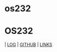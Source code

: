 # os232
# OS232
| [LOG](https://github.com/SamuelFarrel/os232/blob/d582d6132dbf8bd5766f7796af14f2a7bc8bf65a/TXT/mylog.txt) | [GITHUB](https://github.com/SamuelFarrel/os232.git) | [LINKS]()
